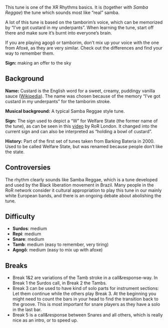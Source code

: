This tune is one of the XR Rhythms basics. It is (together with _Samba Reggae_) the tune which sounds most like “real” samba.

A lot of this tune is based on the tamborim’s voice, which can be memorized by “I’ve got custard in my underpants”.
When learning the tune, start off there and make sure it’s burnt into everyone’s brain.

If you are playing agogô or tamborim, don’t mix up your voice with the one from Afoxé, as they are very similar. Check
out the differences and find your way to remember them.

**Sign:** making an offer to the sky

## Background

**Name:** Custard is the English word for a sweet, creamy, puddingy vanilla sauce ([Wikipedia](https://en.wikipedia.org/wiki/Custard)). The name was chosen because of the memory “I’ve got custard in my underpants” for the tamborim stroke.

**Musical background:** A typical Samba Reggae style tune.

**Sign:** The sign used to depict a “W” for Welfare State (the former name of the tune), as can be seen in this [video](https://tube.rhythms-of-resistance.org/w/3LnZ6d58J1jd5GNzK1mQqp) by RoR London. It changed into the current sign and can also be interpreted as “holding a bowl of custard”.

**History:** Part of the first set of tunes taken from Barking Bateria in 2000. Used to be called Welfare State, but was renamed because people don’t like the state.

## Controversies

The rhythm clearly sounds like Samba Reggae, which is a tune developed and used by the Black liberation movement in Brazil. Many people in the RoR network consider it cultural appropriation to play this tune in our mainly white European bands, and there is an ongoing debate about abolishing the tune.

## Difficulty

* **Surdos**: medium
* **Repi**: medium
* **Snare**: medium
* **Tamb**: medium (easy to remember, very tiring)
* **Agogô**: medium (easy to mix up with afoxe)

## Breaks

* Break 1&2 are variations of the Tamb stroke in a call&response-way. In Break 1 the Surdos call, in Break 2 the Tambs.
* Break 3 can be used to have kind of solo parts for instrument sections: Let them continue while the others play Break 3.
  At the beginning you might need to count the bars in your head to find the transition back to the groove. This is most
  important for snare players as they have a solo in the last bar.
* Break 5 is a call&response between Snares and all others, which is really nice as an intro, or to speed up.